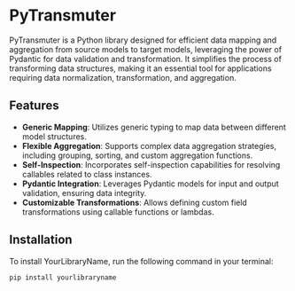 # PyTransmuter

PyTransmuter is a Python library designed for efficient data mapping and aggregation 
from source models to target models, leveraging the power of Pydantic for data validation
and transformation. It simplifies the process of transforming data structures, making it 
an essential tool for applications requiring data normalization, transformation, and aggregation.

## Features

- **Generic Mapping**: Utilizes generic typing to map data between different model structures.
- **Flexible Aggregation**: Supports complex data aggregation strategies, including grouping, 
sorting, and custom aggregation functions.
- **Self-Inspection**: Incorporates self-inspection capabilities for resolving callables related 
to class instances.
- **Pydantic Integration**: Leverages Pydantic models for input and output validation, ensuring 
data integrity.
- **Customizable Transformations**: Allows defining custom field transformations using callable 
functions or lambdas.

## Installation

To install YourLibraryName, run the following command in your terminal:

```bash
pip install yourlibraryname
```
